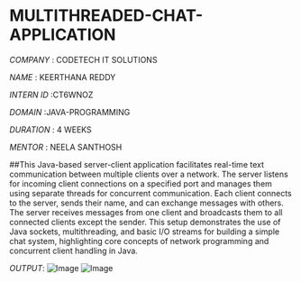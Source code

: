 # MULTITHREADED-CHAT-APPLICATION

*COMPANY* : CODETECH IT SOLUTIONS

*NAME* : KEERTHANA REDDY

*INTERN ID* :CT6WNOZ

*DOMAIN* :JAVA-PROGRAMMING

*DURATION* : 4 WEEKS

*MENTOR* : NEELA SANTHOSH

##This Java-based server-client application facilitates real-time text communication between multiple clients over a network. The server listens for incoming client connections on a specified port and manages them using separate threads for concurrent communication. Each client connects to the server, sends their name, and can exchange messages with others. The server receives messages from one client and broadcasts them to all connected clients except the sender. This setup demonstrates the use of Java sockets, multithreading, and basic I/O streams for building a simple chat system, highlighting core concepts of network programming and concurrent client handling in Java.

*OUTPUT*:
![Image](https://github.com/user-attachments/assets/0ccfceff-36cb-44f3-a816-3358c38c8af1)
![Image](https://github.com/user-attachments/assets/18384d19-8aae-401a-9d13-0faee55325e5)
